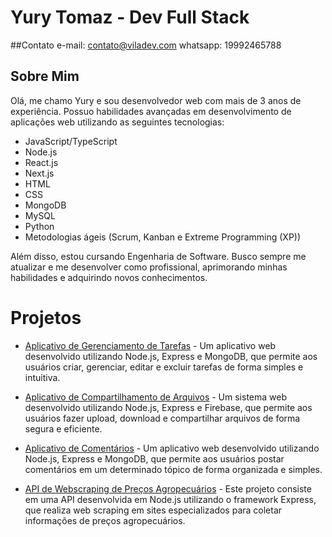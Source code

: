 # Yury Tomaz - Dev Full Stack
##Contato
e-mail: contato@viladev.com
whatsapp: 19992465788


## Sobre Mim

Olá, me chamo Yury e sou desenvolvedor web com mais de 3 anos de experiência. Possuo habilidades avançadas em desenvolvimento de aplicações web utilizando as seguintes tecnologias:

- JavaScript/TypeScript
- Node.js
- React.js
- Next.js
- HTML
- CSS
- MongoDB
- MySQL
- Python
- Metodologias ágeis (Scrum, Kanban e Extreme Programming (XP))

Além disso, estou cursando Engenharia de Software. Busco sempre me atualizar e me desenvolver como profissional, aprimorando minhas habilidades e adquirindo novos conhecimentos.

# Projetos

- [Aplicativo de Gerenciamento de Tarefas](https://github.com/yury-tomaz/task-manager-app) - Um aplicativo web desenvolvido utilizando Node.js, Express e MongoDB, que permite aos usuários criar, gerenciar, editar e excluir tarefas de forma simples e intuitiva.

- [Aplicativo de Compartilhamento de Arquivos](https://github.com/yury-tomaz/file-sharing-app) - Um sistema web desenvolvido utilizando Node.js, Express e Firebase, que permite aos usuários fazer upload, download e compartilhar arquivos de forma segura e eficiente.

- [Aplicativo de Comentários](https://github.com/yury-tomaz/comment-post-app) - Um aplicativo web desenvolvido utilizando Node.js, Express e MongoDB, que permite aos usuários postar comentários em um determinado tópico de forma organizada e simples.

- [API de Webscraping de Preços Agropecuários](https://github.com/yury-tomaz/web-scraping-cepea) - Este projeto consiste em uma API desenvolvida em Node.js utilizando o framework Express, que realiza web scraping em sites especializados para coletar informações de preços agropecuários.
